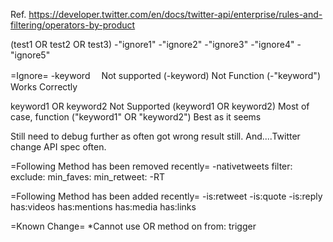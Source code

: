 Ref. https://developer.twitter.com/en/docs/twitter-api/enterprise/rules-and-filtering/operators-by-product

(test1 OR test2 OR test3) -"ignore1" -"ignore2" -"ignore3" -"ignore4" -"ignore5"

=Ignore=
-keyword 　Not supported
(-keyword)    Not Function
(-"keyword")    Works Correctly

keyword1 OR keyword2     Not Supported
(keyword1 OR keyword2)  Most of case, function
("keyword1" OR "keyword2") Best as it seems

Still need to debug further as often got wrong result still.
And....Twitter change API spec often.


=Following Method has been removed recently=
-nativetweets
filter:
exclude:
min_faves:
min_retweet:
-RT

=Following Method has been added recently=
-is:retweet
-is:quote
-is:reply
has:videos
has:mentions
has:media
has:links

=Known Change=
*Cannot use OR method on from: trigger

